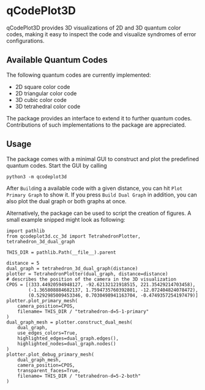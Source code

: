 # qCodePlot3D

qCodePlot3D provides 3D visualizations of 2D and 3D quantum color codes, making it easy to inspect the code and visualize syndromes of error configurations.

## Available Quantum Codes

The following quantum codes are currently implemented:
- 2D square color code
- 2D triangular color code
- 3D cubic color code
- 3D tetrahedral color code

The package provides an interface to extend it to further quantum codes.
Contributions of such implementations to the package are appreciated.


## Usage

The package comes with a minimal GUI to construct and plot the predefined quantum codes.
Start the GUI by calling
```
python3 -m qcodeplot3d
```
After `Build`ing a available code with a given distance, you can hit `Plot Primary Graph` to show it.
If you press `Build Dual Graph` in addition, you can also plot the dual graph or both graphs at once.

Alternatively, the package can be used to script the creation of figures.
A small example snipped might look as following:

```
import pathlib
from qcodeplot3d.cc_3d import TetrahedronPlotter, tetrahedron_3d_dual_graph

THIS_DIR = pathlib.Path(__file__).parent

distance = 5
dual_graph = tetrahedron_3d_dual_graph(distance)
plotter = TetrahedronPlotter(dual_graph, distance=distance)
# describes the position of the camera in the 3D visualization
CPOS = [(333.44920594948127, -92.62132121918515, 221.35429214703458),
        (-1.365808884682137, 1.7594735760392801, -12.072404824078472),
        (0.5292985009453346, 0.7030498941163704, -0.4749357254197479)]
plotter.plot_primary_mesh(
    camera_position=CPOS,
    filename= THIS_DIR / "tetrahedron-d=5-1-primary"
)
dual_graph_mesh = plotter.construct_dual_mesh(
    dual_graph,
    use_edges_colors=True,
    highlighted_edges=dual_graph.edges(),
    highlighted_nodes=dual_graph.nodes()
)
plotter.plot_debug_primary_mesh(
    dual_graph_mesh,
    camera_position=CPOS,
    transparent_faces=True,
    filename= THIS_DIR / "tetrahedron-d=5-2-both"
)
```
